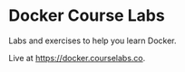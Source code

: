 # Docker Course Labs

Labs and exercises to help you learn Docker.

Live at https://docker.courselabs.co.